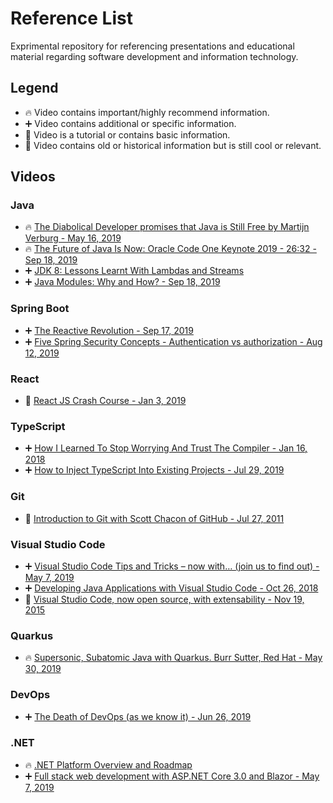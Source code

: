 # Reference List

Exprimental repository for referencing presentations and educational material regarding software development and information technology.

## Legend

- :fire: Video contains important/highly recommend information.
- :heavy_plus_sign: Video contains additional or specific information.
- :pencil: Video is a tutorial or contains basic information.
- :scroll: Video contains old or historical information but is still cool or relevant.

## Videos

### Java
- :fire: [The Diabolical Developer promises that Java is Still Free by Martijn Verburg - May 16, 2019](https://www.youtube.com/watch?v=T5Qg9tL81Ik)
- :fire: [The Future of Java Is Now: Oracle Code One Keynote 2019 - 26:32 - Sep 18, 2019](https://www.youtube.com/watch?v=jVWIfw9eIcY&t=1592s)
- :heavy_plus_sign: [JDK 8: Lessons Learnt With Lambdas and Streams](https://www.youtube.com/watch?v=wZKmA6XodNE)
- :heavy_plus_sign: [Java Modules: Why and How? - Sep 18, 2019](https://www.youtube.com/watch?v=DItYExUOPeM)

### Spring Boot
- :heavy_plus_sign: [The Reactive Revolution - Sep 17, 2019](https://www.youtube.com/watch?v=Y-r_S2UAzGY)
- :heavy_plus_sign: [Five Spring Security Concepts - Authentication vs authorization - Aug 12, 2019](https://www.youtube.com/watch?v=I0poT4UxFxE)

### React
- :pencil: [React JS Crash Course - Jan 3, 2019](https://www.youtube.com/watch?v=sBws8MSXN7A)

### TypeScript
- :heavy_plus_sign: [How I Learned To Stop Worrying And Trust The Compiler - Jan 16, 2018](https://www.youtube.com/watch?v=mgTenYbX2Kw)
- :heavy_plus_sign: [How to Inject TypeScript Into Existing Projects - Jul 29, 2019](https://www.youtube.com/watch?v=-htA_n4P7gQ)

### Git
- :scroll: [Introduction to Git with Scott Chacon of GitHub - Jul 27, 2011](https://www.youtube.com/watch?v=ZDR433b0HJY)

### Visual Studio Code
- :heavy_plus_sign: [Visual Studio Code Tips and Tricks – now with… (join us to find out) - May 7, 2019](https://www.youtube.com/watch?v=tnSnVlbKtMk)
- :heavy_plus_sign: [Developing Java Applications with Visual Studio Code - Oct 26, 2018](https://www.youtube.com/watch?v=RJIfsSmU9zk)
- :scroll: [Visual Studio Code, now open source, with extensability - Nov 19, 2015](https://www.youtube.com/watch?v=x4-J1MpMGog)

### Quarkus
- :fire: [Supersonic, Subatomic Java with Quarkus. Burr Sutter, Red Hat - May 30, 2019](https://www.youtube.com/watch?v=iJBh2NoSCKM)

### DevOps
- :heavy_plus_sign: [The Death of DevOps (as we know it) - Jun 26, 2019](https://www.youtube.com/watch?v=GZbZ8YCfqhg)

### .NET
- :fire: [.NET Platform Overview and Roadmap](https://www.youtube.com/watch?v=ZlO1utbB2GQ)
- :heavy_plus_sign: [Full stack web development with ASP.NET Core 3.0 and Blazor - May 7, 2019](https://www.youtube.com/watch?v=y7LAbdoNBJA)
